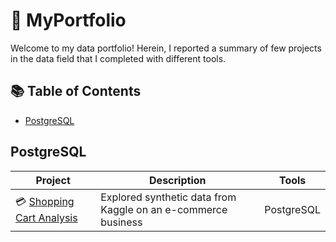 # 💼 MyPortfolio

Welcome to my data portfolio! Herein, I reported a summary of few projects in the data field that I completed with different tools.

## 📚 Table of Contents
- [PostgreSQL](#postgresql)


## PostgreSQL

| Project | Description | Tools |
|---|---|---|
| 💳 [Shopping Cart Analysis](https://github.com/wlafargue/SQL-Portfolio) | Explored synthetic data from Kaggle on an e-commerce business |  PostgreSQL |
